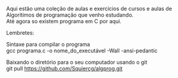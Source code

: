Aqui estão uma coleção de aulas e exercícios de cursos e aulas de Algorítimos de programação que venho estudando.  
Até agora so existem programa em C por aqui.  
  
Lembretes:  
  
Sintaxe para compilar o programa  
gcc programa.c -o nome_do_executável -Wall -ansi-pedantic  

Baixando o diretório para o seu computador usando o git  
git pull https://github.com/Squiercg/algprog.git  

